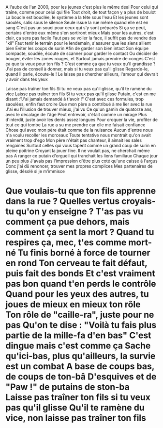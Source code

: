 A l'aube de l'an 2000, pour les jeunes c'est plus le même deal
Pour celui qui traîne, comme pour celui qui file
Tout droit, de tout façon y a plus de boulot
La boucle est bouclée, le système a la tête sous l'eau
Et les jeunes sont saoulés, salis sous le silence
Seule issue la rue même quand elle est en sang
C'est pas un souci pour ceux qui s'y sont préparés
Si ça se peut, certains d'entre eux même s'en sortiront mieux
Mais pour les autres, c'est clair, ça sera pas facile
Faut pas se voiler la face, il suffit pas de vendre des "kil"
Faut tenir le terrain pour le lendemain, s'assurer que les siens aillent bien
Éviter les coups de surin
Afin de garder son bien intact
Son équipe compacte, soudée, écoute de scanner pour garder le contact
Ou décider de bouger, éviter les zones rouges, et
Surtout jamais prendre de congés
C'est ça que tu veux pour ton fils ? C'est comme ça que tu veux qu'il grandisse ?
J'ai pas de conseil à donner, mais si tu veux pas qu'il glisse
Regarde-le, quand il parle, écoute-le !
Le laisse pas chercher ailleurs, l'amour qui devrait y avoir dans tes yeux

Laisse pas traîner ton fils
Si tu ne veux pas qu'il glisse, qu'il te ramène du vice
Laisse pas traîner ton fils
Si tu veux pas qu'il glisse
Putain, c'est en me disant :"J'ai jamais demandé à t'avoir !"
C'est avec ces formules, trop saoulées, enfin faut croire
Que mon père a contribué à me lier avec la rue
J'ai eu l'illusion de trouver mieux, j'ai vu
Ce qu'un gamin de quatorze ans, avec le décalage de l'âge
Peut entrevoir, c'était comme un mirage
Plus d'interdit, juste avoir les dents assez longues
Pour croquer la vie, profiter de tout ce qui tombe
La rue a su me prendre car elle me faisait confiance
Chose qui avec mon père était comme de la nuisance
Aucun d'entre nous n'a voulu recoller les morceaux
Toute tentative nous montrait qu'on avait vraiment trop d'ego
Mon père n'était pas chanteur, il aimait les sales rengaines
Surtout celles qui vous tapent comme un grand coup de surin en pleine poitrine
Croyant la jouer fine. Il ne voulait pas, ne cherchait même pas
A ranger ce putain d'orgueil qui tranchait les liens familiaux
Chaque jour un peu plus
J'avais pas l'impression d'être plus coté qu'une caisse à l'argus
Donc j'ai dû renoncer, trouver mes propres complices
Mes partenaires de glisse, désolé si je m'immisce

Que voulais-tu que ton fils apprenne dans la rue ?
Quelles vertus croyais-tu qu'on y enseigne ?
T'as pas vu comment ça pue dehors, mais comment ça sent la mort ?
Quand tu respires ça, mec, t'es comme mort-né
Tu finis borné à force de tourner en rond
Ton cerveau te fait défaut, puis fait des bonds
Et c'est vraiment pas bon quand t'en perds le contrôle
Quand pour les yeux des autres, tu joues de mieux en mieux ton rôle
Ton rôle de "caille-ra", juste pour ne pas
Qu'on te dise : "Voilà tu fais plus partie de la mille-fa d'en bas"
C'est dingue mais c'est comme ça
Sache qu'ici-bas, plus qu'ailleurs, la survie est un combat
A base de coups bas, de coups de ton-bâ
D'esquives et de "Paw !" de putains de ston-ba
Laisse pas traîner ton fils si tu veux pas qu'il glisse
Qu'il te ramène du vice, non laisse pas traîner ton fils
=======
 


